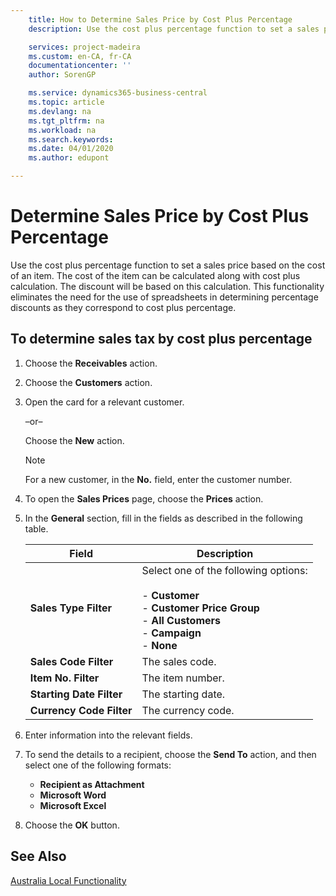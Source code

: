```yaml
---
    title: How to Determine Sales Price by Cost Plus Percentage
    description: Use the cost plus percentage function to set a sales price based on the cost of an item. The cost of the item can be calculated along with cost plus calculation. The discount will be based on this calculation.

    services: project-madeira
    ms.custom: en-CA, fr-CA
    documentationcenter: ''
    author: SorenGP

    ms.service: dynamics365-business-central
    ms.topic: article
    ms.devlang: na
    ms.tgt_pltfrm: na
    ms.workload: na
    ms.search.keywords:
    ms.date: 04/01/2020
    ms.author: edupont

---
```

# Determine Sales Price by Cost Plus Percentage
Use the cost plus percentage function to set a sales price based on the cost of an item. The cost of the item can be calculated along with cost plus calculation. The discount will be based on this calculation. This functionality eliminates the need for the use of spreadsheets in determining percentage discounts as they correspond to cost plus percentage.  

## To determine sales tax by cost plus percentage  

1.  Choose the **Receivables** action.  
3.  Choose the **Customers** action.  
4.  Open the card for a relevant customer.  

     –or–  

    Choose the **New** action.  

    > [!NOTE]  
    >  For a new customer, in the **No.** field, enter the customer number.  

5.  To open the **Sales Prices** page, choose the **Prices** action.  
6.  In the **General** section, fill in the fields as described in the following table.  

    |Field|Description|  
    |-----------|-----------------|  
    |**Sales Type Filter**|Select one of the following options:<br /><br /> -   **Customer**<br />-   **Customer Price Group**<br />-   **All Customers**<br />-   **Campaign**<br />-   **None**|  
    |**Sales Code Filter**|The sales code.|  
    |**Item No. Filter**|The item number.|  
    |**Starting Date Filter**|The starting date.|  
    |**Currency Code Filter**|The currency code.|  

7.  Enter information into the relevant fields.  
8.  To send the details to a recipient, choose the **Send To** action, and then select one of the following formats:  

    - **Recipient as Attachment**  
    - **Microsoft Word**  
    - **Microsoft Excel**  

9. Choose the **OK** button.  

## See Also  
 [Australia Local Functionality](australia-local-functionality.md)
